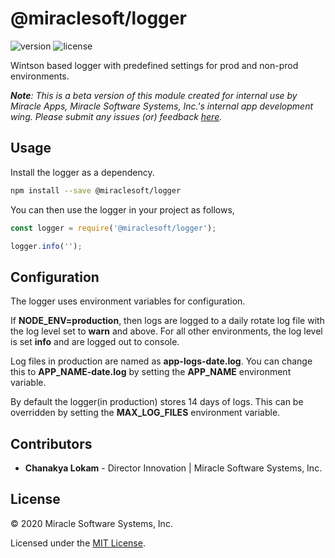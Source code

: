 # @miraclesoft/logger

![version](https://img.shields.io/badge/dynamic/json?color=orange&label=version&prefix=%20&query=version&suffix=%20&url=https%3A%2F%2Fraw.githubusercontent.com%2Fmiracleapps%2Flogger%2Fmaster%2Fpackage.json) ![license](https://img.shields.io/badge/dynamic/json?color=blue&label=license&query=license&url=https%3A%2F%2Fraw.githubusercontent.com%2Fmiracleapps%2Flogger%2Fmaster%2Fpackage.json)

Wintson based logger with predefined settings for prod and non-prod environments.

**_Note_**_: This is a beta version of this module created for internal use by Miracle Apps, Miracle Software Systems, Inc.'s internal app development wing. Please submit any issues (or) feedback [here](https://github.com/miracleapps/logger/issues)._

## Usage

Install the logger as a dependency.

```sh
npm install --save @miraclesoft/logger
```

You can then use the logger in your project as follows,

```js
const logger = require('@miraclesoft/logger');

logger.info('');
```

## Configuration

The logger uses environment variables for configuration.

If **NODE_ENV=production**, then logs are logged to a daily rotate log file with the log level set to **warn** and above. For all other environments, the log level is set **info** and are logged out to console.

Log files in production are named as **app-logs-date.log**. You can change this to **APP_NAME-date.log** by setting the **APP_NAME** environment variable.

By default the logger(in production) stores 14 days of logs. This can be overridden by setting the **MAX_LOG_FILES** environment variable.

## Contributors

- **Chanakya Lokam** - Director Innovation | Miracle Software Systems, Inc.

## License

© 2020 Miracle Software Systems, Inc.

Licensed under the [MIT License](LICENSE).
